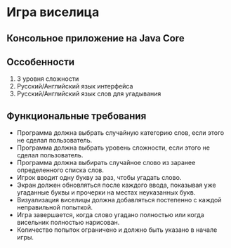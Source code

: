 # Игра виселица
## Консольное приложение на Java Core

## Оссобенности
1) 3 уровня сложности
2) Русский/Английский язык интерфейса
3) Русский/Английский язык слов для угадывания

## Функциональные требования
* Программа должна выбрать случайную категорию слов, если этого не сделал пользователь.
* Программа должна выбрать уровень сложности, если этого не сделал пользователь.
* Программа должна выбирать случайное слово из заранее определенного списка слов.
* Игрок вводит одну букву за раз, чтобы угадать слово.
* Экран должен обновляться после каждого ввода, показывая уже угаданные буквы и прочерки на местах неуказанных букв.
* Визуализация виселицы должна добавляться постепенно с каждой неправильной попыткой.
* Игра завершается, когда слово угадано полностью или когда висельник полностью нарисован.
* Количество попыток ограничено и должно быть указано в начале игры.

